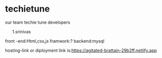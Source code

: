 # techietune
our team techie tune developers
<ul>1.srinivas</ul
2.saishma
3.Moulika
4.sai vyshnavi
5.dubasi divya
7.Dussa sathvik
8.saikiran


front -end:Html,css,js
framwork:?
backend:mysql


hosting-link  or diployment link is:https://agitated-brattain-29b2ff.netlify.app

